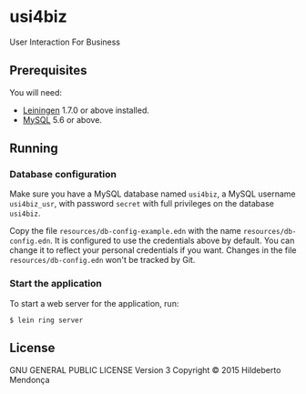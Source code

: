 # usi4biz

User Interaction For Business

## Prerequisites

You will need:
- [Leiningen][1] 1.7.0 or above installed.
- [MySQL][2] 5.6 or above.

[1]: https://github.com/technomancy/leiningen
[2]: http://mysql.com

## Running

### Database configuration

Make sure you have a MySQL database named `usi4biz`, a MySQL username `usi4biz_usr`, with password `secret` with full privileges on the database `usi4biz`.

Copy the file `resources/db-config-example.edn` with the name `resources/db-config.edn`. It is configured to use the credentials above by default. You can change it to reflect your personal credentials if you want. Changes in the file `resources/db-config.edn` won't be tracked by Git.

### Start the application

To start a web server for the application, run:

    $ lein ring server

## License

GNU GENERAL PUBLIC LICENSE Version 3
Copyright © 2015 Hildeberto Mendonça
